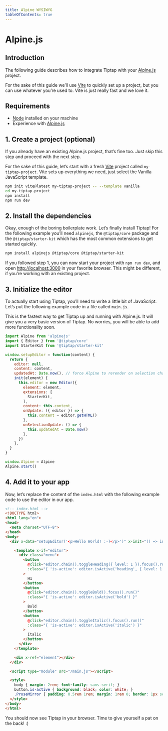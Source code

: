 ```yaml
---
title: Alpine WYSIWYG
tableOfContents: true
---
```


# Alpine.js

## Introduction
The following guide describes how to integrate Tiptap with your [Alpine.js](https://github.com/alpinejs/alpine) project.

For the sake of this guide we’ll use [Vite](https://vitejs.dev/) to quickly set up a project, but you can use whatever you’re used to. Vite is just really fast and we love it.

## Requirements
* [Node](https://nodejs.org/en/download/) installed on your machine
* Experience with [Alpine.js](https://github.com/alpinejs/alpine)

## 1. Create a project (optional)
If you already have an existing Alpine.js project, that’s fine too. Just skip this step and proceed with the next step.

For the sake of this guide, let’s start with a fresh [Vite](https://vitejs.dev/) project called `my-tiptap-project`. Vite sets up everything we need, just select the Vanilla JavaScript template.

```bash
npm init vite@latest my-tiptap-project -- --template vanilla
cd my-tiptap-project
npm install
npm run dev
```

## 2. Install the dependencies

Okay, enough of the boring boilerplate work. Let’s finally install Tiptap! For the following example you’ll need `alpinejs`, the `@tiptap/core` package and the `@tiptap/starter-kit` which has the most common extensions to get started quickly.

```bash
npm install alpinejs @tiptap/core @tiptap/starter-kit
```

If you followed step 1, you can now start your project with `npm run dev`, and open [http://localhost:3000](http://localhost:3000) in your favorite browser. This might be different, if you’re working with an existing project.

## 3. Initialize the editor
To actually start using Tiptap, you’ll need to write a little bit of JavaScript. Let’s put the following example code in a file called `main.js`.

This is the fastest way to get Tiptap up and running with Alpine.js. It will give you a very basic version of Tiptap. No worries, you will be able to add more functionality soon.

```js
import Alpine from 'alpinejs'
import { Editor } from '@tiptap/core'
import StarterKit from '@tiptap/starter-kit'

window.setupEditor = function(content) {
  return {
    editor: null,
    content: content,
    updatedAt: Date.now(), // force Alpine to rerender on selection change
    init(element) {
      this.editor = new Editor({
        element: element,
        extensions: [
          StarterKit,
        ],
        content: this.content,
        onUpdate: ({ editor }) => {
          this.content = editor.getHTML()
        },
        onSelectionUpdate: () => {
          this.updatedAt = Date.now()
        },
      })
    },
  }
}

window.Alpine = Alpine
Alpine.start()
```

## 4. Add it to your app
Now, let’s replace the content of the `index.html` with the following example code to use the editor in our app.

```html
<!-- index.html -->
<!DOCTYPE html>
<html lang="en">
<head>
  <meta charset="UTF-8">
</head>
<body>
  <div x-data="setupEditor('<p>Hello World! :-)</p>')" x-init="() => init($refs.element)">

    <template x-if="editor">
      <div class="menu">
        <button
          @click="editor.chain().toggleHeading({ level: 1 }).focus().run()"
          :class="{ 'is-active': editor.isActive('heading', { level: 1 }) }"
        >
          H1
        </button>
        <button
          @click="editor.chain().toggleBold().focus().run()"
          :class="{ 'is-active': editor.isActive('bold') }"
        >
          Bold
        </button>
        <button
          @click="editor.chain().toggleItalic().focus().run()"
          :class="{ 'is-active': editor.isActive('italic') }"
        >
          Italic
        </button>
      </div>
    </template>

    <div x-ref="element"></div>
  </div>

  <script type="module" src="/main.js"></script>

  <style>
    body { margin: 2rem; font-family: sans-serif; }
    button.is-active { background: black; color: white; }
    .ProseMirror { padding: 0.5rem 1rem; margin: 1rem 0; border: 1px solid #ccc; }
  </style>
</body>
</html>
```

You should now see Tiptap in your browser. Time to give yourself a pat on the back! :)
